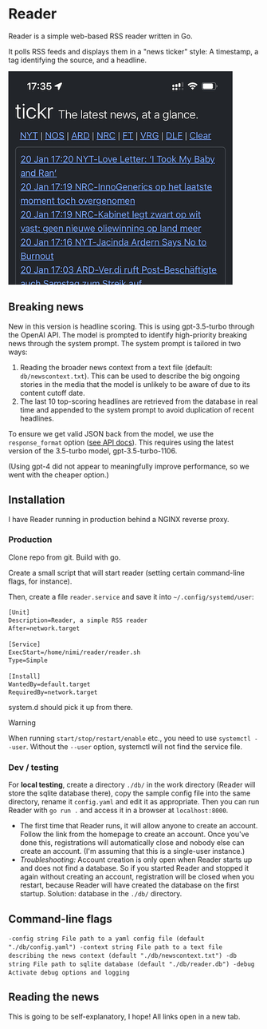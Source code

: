 # Reader

Reader is a simple web-based RSS reader written in Go.

It polls RSS feeds and displays them in a "news ticker" style: A timestamp, a tag identifying the source, and a headline. 

![](docs/tickr.png)

## Breaking news

New in this version is headline scoring. This is using gpt-3.5-turbo through the OpenAI API. The model is prompted to identify high-priority breaking news through the system prompt. The system prompt is tailored in two ways:

1. Reading the broader news context from a text file (default: `db/newscontext.txt`). This can be used to describe the big ongoing stories in the media that the model is unlikely to be aware of due to its content cutoff date.
2. The last 10 top-scoring headlines are retrieved from the database in real time and appended to the system prompt to avoid duplication of recent headlines.

To ensure we get valid JSON back from the model, we use the `response_format` option ([see API docs](https://platform.openai.com/docs/api-reference/chat/create#chat-create-response_format)). This requires using the latest version of the 3.5-turbo model, gpt-3.5-turbo-1106. 

(Using gpt-4 did not appear to meaningfully improve performance, so we went with the cheaper option.)

## Installation

I have Reader running in production behind a NGINX reverse proxy. 

### Production

Clone repo from git. Build with go.

Create a small script that will start reader (setting certain command-line flags, for instance).

Then, create a file `reader.service` and save it into `~/.config/systemd/user`:

```systemd
[Unit]
Description=Reader, a simple RSS reader
After=network.target

[Service]
ExecStart=/home/nimi/reader/reader.sh
Type=Simple

[Install]
WantedBy=default.target
RequiredBy=network.target
```

system.d should pick it up from there.

> [!WARNING]
> When running `start/stop/restart/enable` etc., you need to use `systemctl --user`. Without the `--user` option, systemctl will not find the service file.



### Dev / testing

For **local testing**, create a directory `./db/` in the work directory (Reader will store the sqlite database there), copy the sample config file into the same directory, rename it `config.yaml` and edit it as appropriate. Then you can run Reader with `go run .` and access it in a browser at `localhost:8000`.

- The first time that Reader runs, it will allow anyone to create an account. Follow the link from the homepage to create an account. Once you've done this, registrations will automatically close and nobody else can create an account. (I'm assuming that this is a single-user instance.)
- *Troubleshooting:* Account creation is only open when Reader starts up and does not find a database. So if you started Reader and stopped it again without creating an account, registration will be closed when you restart, because Reader will have created the database on the first startup. Solution: database in the `./db/` directory. 

## Command-line flags

`
  -config string
    	File path to a yaml config file (default "./db/config.yaml")
  -context string
    	File path to a text file describing the news context (default "./db/newscontext.txt")
  -db string
    	File path to sqlite database (default "./db/reader.db")
  -debug
    	Activate debug options and logging
`

## Reading the news

This is going to be self-explanatory, I hope! All links open in a new tab.

